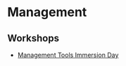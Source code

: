# Management

## Workshops

* [Management Tools Immersion Day](https://workshop.aws-management.tools/)